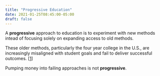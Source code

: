 ```yaml
---
title: "Progressive Education"
date: 2021-01-25T08:45:00-05:00
draft: false
---
```

A **progressive** approach to education is to experiment with new methods intead of focusing solely on expanding access to old methods.

These older methods, particularly the four year college in the U.S., are increasingly misaligned with student goals and fail to deliver successful outcomes. [[1](https://johnforstmeier.com/notes/splitting-education/ "Splitting Education - Forstmeier")]

Pumping money into failing approaches is not **progressive**.